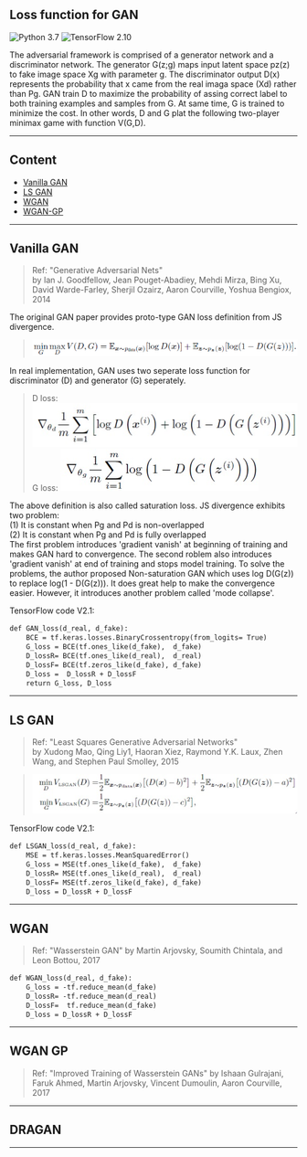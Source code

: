 ## Loss function for GAN 
![Python 3.7](https://img.shields.io/badge/python-3.7-green.svg?style=plastic)
![TensorFlow 2.10](https://img.shields.io/badge/tensorflow-2.10-green.svg?style=plastic) 
  
The adversarial framework is comprised of a generator network and a discriminator network.
The generator G(z;g) maps input latent space pz(z) to fake image space Xg with parameter g. 
The discriminator output D(x) represents the probability that x came from the real imaga space (Xd)
rather than Pg. GAN train D to maximize the probability of assing correct label to both training examples and samples from G.
At same time, G is trained to minimize the cost. In other words, D and G plat the following two-player minimax game with function V(G,D).  

----  
## Content 
* [Vanilla GAN](https://github.com/RyanWu2233/SAGAN_CelebA/blob/master/Losses.md#vanilla-gan)  
* [LS GAN](https://github.com/RyanWu2233/SAGAN_CelebA/blob/master/Losses.md#ls-gan)  
* [WGAN](https://github.com/RyanWu2233/SAGAN_CelebA/blob/master/Losses.md#wgan)  
* [WGAN-GP](https://github.com/RyanWu2233/SAGAN_CelebA/blob/master/Losses.md#wgan-gp)  



----  
## Vanilla GAN  
> Ref: "Generative Adversarial Nets"  
> by Ian J. Goodfellow, Jean Pouget-Abadiey, Mehdi Mirza, Bing Xu, David Warde-Farley, Sherjil Ozairz, Aaron Courville, Yoshua Bengiox, 2014  

The original GAN paper provides proto-type GAN loss definition from JS divergence.  
> ![GAN_loss_eq1](./Images/Loss_eq1.png)  

In real implementation, GAN uses two seperate loss function for discriminator (D) and generator (G) seperately.  
> D loss: ![GAN_loss_eq2](./Images/Loss_eq2.jpg)  
> G loss: ![GAN_loss_eq3](./Images/Loss_eq3.jpg)  

The above definition is also called saturation loss. JS divergence exhibits two problem:  
(1) It is constant when Pg and Pd is non-overlapped  
(2) It is constant when Pg and Pd is fully overlapped  
The first problem introduces 'gradient vanish' at beginning of training and makes GAN hard to convergence. The second roblem also introduces 'gradient vanish' at end of training and stops model training. To solve the problems, the author proposed Non-saturation GAN which uses log D(G(z)) to replace log(1 - D(G(z))). It does great help to make the convergence easier. However, it introduces another problem called 'mode collapse'.  

TensorFlow code V2.1: 
``` TensorFlow
def GAN_loss(d_real, d_fake):   
    BCE = tf.keras.losses.BinaryCrossentropy(from_logits= True)  
    G_loss = BCE(tf.ones_like(d_fake),  d_fake)  
    D_lossR= BCE(tf.ones_like(d_real),  d_real)  
    D_lossF= BCE(tf.zeros_like(d_fake), d_fake)  
    D_loss =  D_lossR + D_lossF  
    return G_loss, D_loss  
```
----  
## LS GAN  
> Ref: "Least Squares Generative Adversarial Networks"  
> by Xudong Mao, Qing Liy1, Haoran Xiez, Raymond Y.K. Laux, Zhen Wang, and Stephen Paul Smolley, 2015  


> ![GAN_loss_eq2](./Images/Loss_eq4.jpg)  


TensorFlow code V2.1: 
``` TensorFlow
def LSGAN_loss(d_real, d_fake):   
    MSE = tf.keras.losses.MeanSquaredError()
    G_loss = MSE(tf.ones_like(d_fake),  d_fake)
    D_lossR= MSE(tf.ones_like(d_real),  d_real)
    D_lossF= MSE(tf.zeros_like(d_fake), d_fake) 
    D_loss = D_lossR + D_lossF
```

----  
## WGAN  
> Ref: "Wasserstein GAN" 
> by Martin Arjovsky, Soumith Chintala, and Leon Bottou, 2017  


``` TensorFlow
def WGAN_loss(d_real, d_fake):   
    G_loss = -tf.reduce_mean(d_fake)
    D_lossR= -tf.reduce_mean(d_real)
    D_lossF=  tf.reduce_mean(d_fake)
    D_loss = D_lossR + D_lossF
```

----
## WGAN GP
> Ref: "Improved Training of Wasserstein GANs"
> by Ishaan Gulrajani, Faruk Ahmed, Martin Arjovsky, Vincent Dumoulin, Aaron Courville, 2017  


----
## DRAGAN  


----
## 





